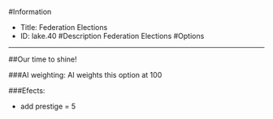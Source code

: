 #Information
 - Title: Federation Elections
 - ID: lake.40
#Description
Federation Elections
#Options

___
##Our time to shine!

###AI weighting:
AI weights this option at 100


###Efects:<ul><li>add prestige = 5</li></ul>
